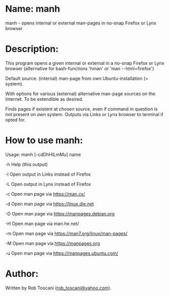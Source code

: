 # Name: manh
manh - opens internal or external man-pages in no-snap Firefox or Lynx browser

# Description:
This program opens a given internal or external in a no-snap Firefox or Lynx browser (alternative for bash-functions 'hman' or 'man --html=firefox')

Default source: (internal) man-page from own Ubuntu-installation (= system).

With options for various (external) alternative man-page sources on the Internet. To be extendible as desired.

Finds pages if existent at chosen source, even if command in question is not present on own system.
Outputs via Links or Lynx browser to terminal if opted for.

# How to use manh:
Usage:
manh [-cdDhHlLmMu] name

   -h     Help (this output)

   -l     Open output in Links instead of Firefox

   -L     Open output in Lynx instead of Firefox

   -c     Open man page via https://man.cx/

   -d     Open man page via https://linux.die.net

   -D     Open man page via https://manpages.debian.org

   -H     Open man page via man.he.net/

   -m     Open man page via https://man7.org/linux/man-pages/

   -M     Open man page via https://manpages.org

   -u     Open man page via https://manpages.ubuntu.com/

# Author:
Written by Rob Toscani (rob_toscani@yahoo.com).
